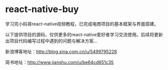 # react-native-buy

学习完小码哥react-native视频教程，已完成电商项目的基本框架与界面搭建。

以下提供项目的源码，仅供更多的react-native爱好者学习交流使用。后续将更新出项目代码编写过程中遇到的问题与解决方案...

新浪博客地址：http://blog.sina.com.cn/u/5499795228

简书地址：http://www.jianshu.com/u/be64cd651c35

